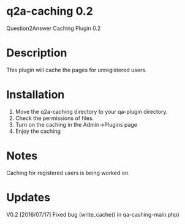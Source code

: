 q2a-caching 0.2
===========

Question2Answer Caching Plugin 0.2

Description
===========

This plugin will cache the pages for unregistered users.

Installation
===========

1. Move the q2a-caching directory to your qa-plugin directory.
2. Check the permissions of files.
3. Turn on the caching in the Admin->Plugins page
4. Enjoy the caching

Notes
=====

Caching for registered users is being worked on.

Updates
===========

V0.2 [2016/07/17]
Fixed bug (write_cache() in qa-cashing-main.php)
